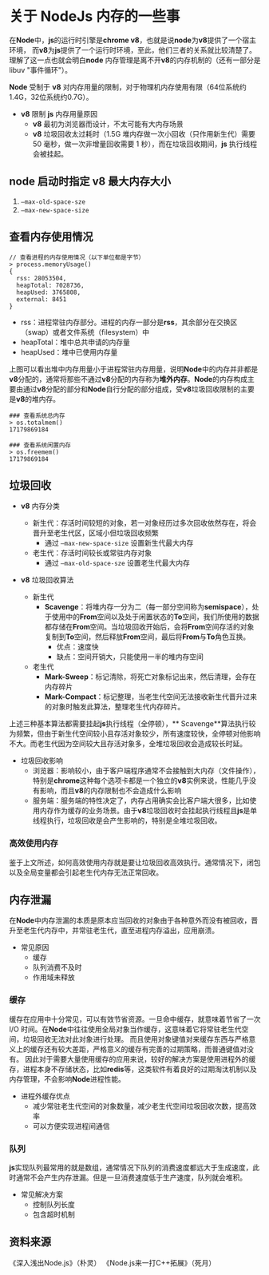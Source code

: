 # 关于 NodeJs 内存的一些事

在**Node**中，**js**的运行时引擎是**chrome v8**，也就是说**node**为**v8**提供了一个宿主环境，
而**v8**为**js**提供了一个运行时环境，至此，他们三者的关系就比较清楚了。理解了这一点也就会明白**node**
内存管理是离不开**v8**的内存机制的（还有一部分是libuv "事件循环"）。

**Node** 受制于 **v8** 对内存用量的限制，对于物理机内存使用有限（64位系统约1.4G，32位系统约0.7G）。

- **v8** 限制 **js** 内存用量原因
	- **v8** 最初为浏览器而设计，不太可能有大内存场景
	- **v8** 垃圾回收太过耗时（1.5G 堆内存做一次小回收（只作用新生代）需要 50 毫秒，做一次非增量回收需要 1 秒），而在垃圾回收期间，**js** 执行线程会被挂起。

## node 启动时指定 v8 最大内存大小

1. `—max-old-space-sze`
2. `—max-new-space-size`

## 查看内存使用情况

```
// 查看进程的内存使用情况（以下单位都是字节）
> process.memoryUsage()
{ 
  rss: 28053504,
  heapTotal: 7028736,
  heapUsed: 3765808,
  external: 8451 
}
```

- rss：进程常驻内存部分。进程的内存一部分是**rss**，其余部分在交换区（swap）或者文件系统（filesystem）中
- heapTotal：堆中总共申请的内存量
- heapUsed：堆中已使用内存量

上图可以看出堆中内存用量小于进程常驻内存用量，说明**Node**中的内存并非都是**v8**分配的，通常将那些不通过**v8**分配的内存称为**堆外内存**。**Node**的内存构成主要由通过**v8**分配的部分和**Node**自行分配的部分组成，受**v8**垃圾回收限制的主要是**v8**的堆内存。

```
### 查看系统总内存
> os.totalmem()
17179869184

### 查看系统闲置内存
> os.freemem()
17179869184
```

## 垃圾回收

- **v8** 内存分类
	- 新生代：存活时间较短的对象，若一对象经历过多次回收依然存在，将会晋升至老生代区，区域小但垃圾回收频繁
		- 通过 `—max-new-space-size` 设置新生代最大内存
	- 老生代：存活时间较长或常驻内存对象
	    - 通过 `—max-old-space-sze` 设置老生代最大内存

- **v8** 垃圾回收算法
	- 新生代
		- **Scavenge**：将堆内存一分为二（每一部分空间称为**semispace**），处于使用中的**From**空间以及处于闲置状态的**To**空间，我们所使用的数据都存储在**From**空间。当垃圾回收开始后，会将**From**空间存活的对象复制到**To**空间，然后释放**From**空间，最后将**From**与**To**角色互换。
			- 优点：速度快
			- 缺点：空间开销大，只能使用一半的堆内存空间
	- 老生代
		- **Mark-Sweep**：标记清除，将死亡对象标记出来，然后清理，会存在内存碎片
		- **Mark-Compact**：标记整理，当老生代空间无法接收新生代晋升过来的对象时触发此算法，整理老生代内存碎片。

上述三种基本算法都需要挂起**js**执行线程（全停顿），** Scavenge**算法执行较为频繁，但由于新生代空间较小且存活对象较少，所有速度较快，全停顿对他影响不大。而老生代因为空间较大且存活对象多，全堆垃圾回收会造成较长时延。
	
- 垃圾回收影响
    - 浏览器：影响较小，由于客户端程序通常不会接触到大内存（文件操作），特别是**chrome**这种每个选项卡都是一个独立的**v8**实例来说，性能几乎没有影响，而且**v8**的内存限制也不会造成什么影响
    - 服务端：服务端的特性决定了，内存占用确实会比客户端大很多，比如使用内存作为缓存的业务场景。由于**v8**垃圾回收时会挂起执行线程且**js**是单线程执行，垃圾回收是会产生影响的，特别是全堆垃圾回收。

### 高效使用内存

鉴于上文所述，如何高效使用内存就是要让垃圾回收高效执行。通常情况下，闭包以及全局变量都会引起老生代内存无法正常回收。

## 内存泄漏

在**Node**中内存泄漏的本质是原本应当回收的对象由于各种意外而没有被回收，晋升至老生代内存中，并常驻老生代，直至进程内存溢出，应用崩溃。

- 常见原因
	- 缓存
	- 队列消费不及时
	- 作用域未释放

### 缓存
缓存在应用中十分常见，可以有效节省资源。一旦命中缓存，就意味着节省了一次 I/O 时间。在**Node**中往往使用全局对象当作缓存，这意味着它将常驻老生代空间，垃圾回收无法对此对象进行处理。
而且使用对象键值对来缓存东西与严格意义上的缓存还有较大差距，严格意义的缓存有完善的过期策略，而普通键值对没有。
因此对于需要大量使用缓存的应用来说，较好的解决方案是使用进程外的缓存，进程本身不存储状态，比如**redis**等，这类软件有着良好的过期淘汰机制以及内存管理，不会影响**Node**进程性能。
- 进程外缓存优点
	- 减少常驻老生代空间的对象数量，减少老生代空间垃圾回收次数，提高效率
	- 可以方便实现进程间通信

### 队列
**js**实现队列最常用的就是数组，通常情况下队列的消费速度都远大于生成速度，此时通常不会产生内存泄漏。但是一旦消费速度低于生产速度，队列就会堆积。

- 常见解决方案
	- 控制队列长度
	- 包含超时机制
	
## 资料来源
《深入浅出Node.js》（朴灵）
《Node.js来一打C++拓展》（死月）